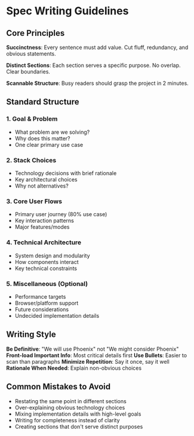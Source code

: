# Spec Writing Guidelines

## Core Principles

**Succinctness**: Every sentence must add value. Cut fluff, redundancy, and obvious statements.

**Distinct Sections**: Each section serves a specific purpose. No overlap. Clear boundaries.

**Scannable Structure**: Busy readers should grasp the project in 2 minutes.

## Standard Structure

### 1. Goal & Problem
- What problem are we solving? 
- Why does this matter?
- One clear primary use case

### 2. Stack Choices  
- Technology decisions with brief rationale
- Key architectural choices
- Why not alternatives?

### 3. Core User Flows
- Primary user journey (80% use case)
- Key interaction patterns  
- Major features/modes

### 4. Technical Architecture
- System design and modularity
- How components interact
- Key technical constraints

### 5. Miscellaneous (Optional)
- Performance targets
- Browser/platform support  
- Future considerations
- Undecided implementation details

## Writing Style

**Be Definitive**: "We will use Phoenix" not "We might consider Phoenix"
**Front-load Important Info**: Most critical details first
**Use Bullets**: Easier to scan than paragraphs
**Minimize Repetition**: Say it once, say it well
**Rationale When Needed**: Explain non-obvious choices

## Common Mistakes to Avoid

- Restating the same point in different sections
- Over-explaining obvious technology choices
- Mixing implementation details with high-level goals
- Writing for completeness instead of clarity
- Creating sections that don't serve distinct purposes